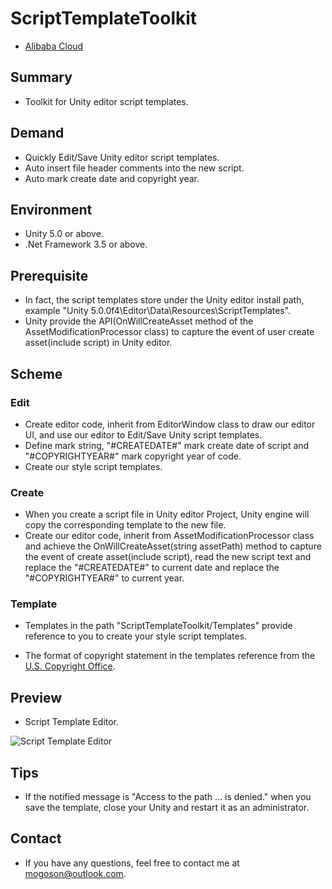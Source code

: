 ﻿# ScriptTemplateToolkit

- [Alibaba Cloud](https://www.aliyun.com/minisite/goods?userCode=0fgf4qk9)

## Summary
- Toolkit for Unity editor script templates. 

## Demand
- Quickly Edit/Save Unity editor script templates.
- Auto insert file header comments into the new script.
- Auto mark create date and copyright year.

## Environment
- Unity 5.0 or above.
- .Net Framework 3.5 or above.

## Prerequisite
- In fact, the script templates store under the Unity editor install path,
  example "Unity 5.0.0f4\Editor\Data\Resources\ScriptTemplates".
- Unity provide the API(OnWillCreateAsset method of the AssetModificationProcessor class)
  to capture the event of user create asset(include script) in Unity editor.

## Scheme
### Edit
- Create editor code, inherit from EditorWindow class to draw our editor UI,
  and use our editor to Edit/Save Unity script templates.
- Define mark string, "#CREATEDATE#" mark create date of script and "#COPYRIGHTYEAR#"
  mark copyright year of code.
- Create our style script templates.

### Create
- When you create a script file in Unity editor Project, Unity engine will copy the
  corresponding template to the new file.
- Create our editor code, inherit from AssetModificationProcessor class and achieve
  the OnWillCreateAsset(string assetPath) method to capture the event of create
  asset(include script), read the new script text and replace the "#CREATEDATE#" to current
  date and replace the "#COPYRIGHTYEAR#" to current year.

### Template
- Templates in the path "ScriptTemplateToolkit/Templates" provide reference to you to create
  your style script templates.

- The format of copyright statement in the templates reference from the [U.S. Copyright Office](https://www.copyright.gov/).

## Preview
- Script Template Editor.

![Script Template Editor](./Attachment/README_Image/ScriptTemplateEditor.gif)

## Tips
- If the notified message is "Access to the path ... is denied." when you save the template,
   close your Unity and restart it as an administrator.

## Contact
- If you have any questions, feel free to contact me at mogoson@outlook.com.